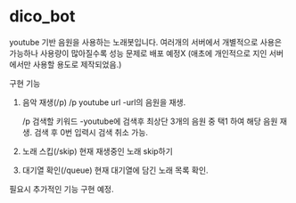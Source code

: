 # dico_bot
youtube 기반 음원을 사용하는 노래봇입니다.
여러개의 서버에서 개별적으로 사용은 가능하나 사용량이 많아질수록 성능 문제로 배포 예정X 
(애초에 개인적으로 지인 서버에서만 사용할 용도로 제작되었음.)

구현 기능
1. 음악 재생(/p)
   /p youtube url
   -url의 음원을 재생.
   
   /p 검색할 키워드
   -youtube에 검색후 최상단 3개의 음원 중 택1 하여 해당 음원 재생.
   검색 후 0번 입력시 검색 취소 가능.
   
2. 노래 스킵(/skip)
   현재 재생중인 노래 skip하기
    
3. 대기열 확인(/queue)
   현재 대기열에 담긴 노래 목록 확인.

필요시 추가적인 기능 구현 예정.
